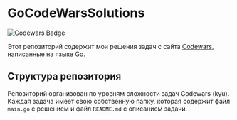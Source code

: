 # GoCodeWarsSolutions

![Codewars Badge](https://www.codewars.com/users/kotopheiop/badges/large)

Этот репозиторий содержит мои решения задач с сайта [Codewars](https://www.codewars.com/), написанные на языке Go.

## Структура репозитория

Репозиторий организован по уровням сложности задач Codewars (kyu). Каждая задача имеет свою собственную папку, которая
содержит файл `main.go` с решением и файл `README.md` с описанием задачи.
